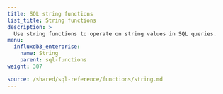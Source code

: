```yaml
---
title: SQL string functions
list_title: String functions
description: >
  Use string functions to operate on string values in SQL queries.
menu:
  influxdb3_enterprise:
    name: String
    parent: sql-functions    
weight: 307

source: /shared/sql-reference/functions/string.md
---
```


<!-- 
The content of this page is at /content/shared/sql-reference/functions/string.md
-->
